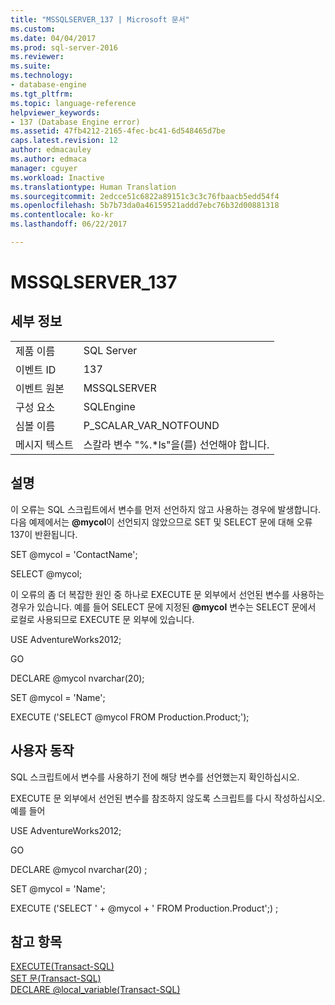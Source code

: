 ```yaml
---
title: "MSSQLSERVER_137 | Microsoft 문서"
ms.custom: 
ms.date: 04/04/2017
ms.prod: sql-server-2016
ms.reviewer: 
ms.suite: 
ms.technology:
- database-engine
ms.tgt_pltfrm: 
ms.topic: language-reference
helpviewer_keywords:
- 137 (Database Engine error)
ms.assetid: 47fb4212-2165-4fec-bc41-6d548465d7be
caps.latest.revision: 12
author: edmacauley
ms.author: edmaca
manager: cguyer
ms.workload: Inactive
ms.translationtype: Human Translation
ms.sourcegitcommit: 2edcce51c6822a89151c3c3c76fbaacb5edd54f4
ms.openlocfilehash: 5b7b73da0a46159521addd7ebc76b32d00881318
ms.contentlocale: ko-kr
ms.lasthandoff: 06/22/2017

---
```

# <a name="mssqlserver137"></a>MSSQLSERVER_137
  
## <a name="details"></a>세부 정보  
  
|||  
|-|-|  
|제품 이름|SQL Server|  
|이벤트 ID|137|  
|이벤트 원본|MSSQLSERVER|  
|구성 요소|SQLEngine|  
|심볼 이름|P_SCALAR_VAR_NOTFOUND|  
|메시지 텍스트|스칼라 변수 "%.*ls"을(를) 선언해야 합니다.|  
  
## <a name="explanation"></a>설명  
이 오류는 SQL 스크립트에서 변수를 먼저 선언하지 않고 사용하는 경우에 발생합니다. 다음 예제에서는 **@mycol**이 선언되지 않았으므로 SET 및 SELECT 문에 대해 오류 137이 반환됩니다.  
  
SET @mycol = 'ContactName';  
  
SELECT @mycol;  
  
이 오류의 좀 더 복잡한 원인 중 하나로 EXECUTE 문 외부에서 선언된 변수를 사용하는 경우가 있습니다. 예를 들어 SELECT 문에 지정된 **@mycol** 변수는 SELECT 문에서 로컬로 사용되므로 EXECUTE 문 외부에 있습니다.  
  
USE AdventureWorks2012;  
  
GO  
  
DECLARE @mycol nvarchar(20);  
  
SET @mycol = 'Name';  
  
EXECUTE ('SELECT @mycol FROM Production.Product;');  
  
## <a name="user-action"></a>사용자 동작  
SQL 스크립트에서 변수를 사용하기 전에 해당 변수를 선언했는지 확인하십시오.  
  
EXECUTE 문 외부에서 선언된 변수를 참조하지 않도록 스크립트를 다시 작성하십시오. 예를 들어  
  
USE AdventureWorks2012;  
  
GO  
  
DECLARE @mycol nvarchar(20) ;  
  
SET @mycol = 'Name';  
  
EXECUTE ('SELECT ' + @mycol + ' FROM Production.Product';) ;  
  
## <a name="see-also"></a>참고 항목  
[EXECUTE&#40;Transact-SQL&#41;](~/t-sql/language-elements/execute-transact-sql.md)  
[SET 문&#40;Transact-SQL&#41;](~/t-sql/statements/set-statements-transact-sql.md)  
[DECLARE @local_variable&#40;Transact-SQL&#41;](~/t-sql/language-elements/declare-local-variable-transact-sql.md)  
  

